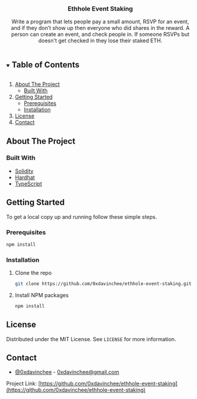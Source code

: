 <br />
<p align="center">
  <h3 align="center">Ethhole Event Staking</h3>

  <p align="center">
    Write a program that lets people pay a small amount, RSVP for an event, and if they don’t show up then everyone who did shares in the reward. A person can create an event, and check people in. If someone RSVPs but doesn't get checked in they lose their staked ETH.
  </p>
</p>

<!-- TABLE OF CONTENTS -->
<details open="open">
  <summary><h2 style="display: inline-block">Table of Contents</h2></summary>
  <ol>
    <li>
      <a href="#about-the-project">About The Project</a>
      <ul>
        <li><a href="#built-with">Built With</a></li>
      </ul>
    </li>
    <li>
      <a href="#getting-started">Getting Started</a>
      <ul>
        <li><a href="#prerequisites">Prerequisites</a></li>
        <li><a href="#installation">Installation</a></li>
      </ul>
    </li>
    <li><a href="#license">License</a></li>
    <li><a href="#contact">Contact</a></li>
  </ol>
</details>

<!-- ABOUT THE PROJECT -->

## About The Project

### Built With

- [Solidity](https://soliditylang.org/)
- [Hardhat](https://hardhat.org/)
- [TypeScript](https://www.typescriptlang.org/)

<!-- GETTING STARTED -->

## Getting Started

To get a local copy up and running follow these simple steps.

### Prerequisites

```sh
npm install
```

### Installation

1. Clone the repo
   ```sh
   git clone https://github.com/0xdavinchee/ethhole-event-staking.git
   ```
2. Install NPM packages
   ```sh
   npm install
   ```

<!-- LICENSE -->

## License

Distributed under the MIT License. See `LICENSE` for more information.

<!-- CONTACT -->

## Contact

- [@0xdavinchee](https://twitter.com/@0xdavinchee) - 0xdavinchee@gmail.com

Project Link: [https://github.com/0xdavinchee/ethhole-event-staking](https://github.com/0xdavinchee/ethhole-event-staking)
